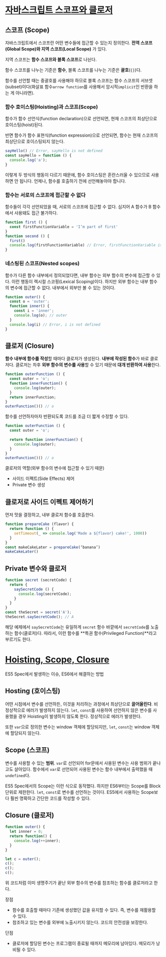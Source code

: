 # [자바스크립트 스코프와 클로저](https://medium.com/@khwsc1/%EB%B2%88%EC%97%AD-%EC%9E%90%EB%B0%94%EC%8A%A4%ED%81%AC%EB%A6%BD%ED%8A%B8-%EC%8A%A4%EC%BD%94%ED%94%84%EC%99%80-%ED%81%B4%EB%A1%9C%EC%A0%80-javascript-scope-and-closures-8d402c976d19)

## 스코프 (Scope)
자바스크립트에서 스코프란 어떤 변수들에 접근할 수 있는지 정의한다. **전역 스코프(Global Scope)와 지역 스코프(Local Scope)** 가 있다.

지역 스코프는 **함수 스코프와 블록 스코프**로 나뉜다. 

함수 스코프를 나누는 기준은 **함수**, 블록 스코프를 나누는 기준은 **괄호**(`{}`)다.

함수를 선언할 때는 중괄호를 사용해야 하므로 블록 스코프는 함수 스코프의 서브셋(subset)이다(화살표 함수`arrow function`를 사용해서 암시적`implicit`인 반환을 하는 게 아니라면).

### 함수 호이스팅(Hoisting)과 스코프(Scope)
함수가 함수 선언식(function declaration)으로 선언되면, 현재 스코프의 최상단으로 호이스팅(hoist)된다.

반면 함수가 함수 표현식(function expression)으로 선언되면, 함수는 현재 스코프의 최상단으로 호이스팅되지 않는다.

```javascript
sayHello() // Error, sayHello is not defined
const sayHello = function () {
  console.log('a');
}
```

이렇게 두 방식의 행동이 다르기 때문에, 함수 호이스팅은 혼란스러울 수 있으므로 사용하면 안 됩니다. 언제나, 함수를 호출하기 전에 선언해놓아야 합니다.

### 함수는 서로의 스코프에 접근할 수 없다
함수들이 각각 선언되었을 때, 서로의 스코프에 접근할 수 없다. 심지어 A 함수가 B 함수에서 사용돼도 접근 불가하다.

```javascript
function first () {
  const firstFunctionVariable = 'I’m part of first'
}
function second () {
  first()
  console.log(firstFunctionVariable) // Error, firstFunctionVariable is not defined => 접근할 수 없다.
}
```

### 네스팅된 스코프(Nested scopes)
함수가 다른 함수 내부에서 정의되었다면, 내부 함수는 외부 함수의 변수에 접근할 수 있다. 이런 행동이 렉시컬 스코핑(Lexical Scoping)이다. 하지만 외부 함수는 내부 함수의 변수에 접근할 수 없다. 내부에서 외부만 볼 수 있는 것이다.

```javascript
function outer() {
  const o = 'outer';
  function inner() {
    const i = 'inner';
    console.log(o); // outer
  }
  console.log(i) // Error, i is not defined
}
```

## 클로저 (Closure)
**함수 내부에 함수를 작성**할 때마다 클로저가 생성된다. **내부에 작성된 함수**가 바로 클로저다. 클로저는 차후 **외부 함수의 변수를 사용**할 수 있기 때문에 **대개 반환하여 사용**한다.

```javascript
function outerFunction () {
  const outer = 'o';
  function innerFunction() {
    console.log(outer);
  }
  return innerFunction;
}
outerFunction()() // o
```

함수를 선언하자마자 반환되도록 코드를 조금 더 짧게 수정할 수 있다.

```javascript
function outerFunction () {
  const outer = 'o';
  
  return function innerFunction() {
    console.log(outer);
  }
}
outerFunction()() // o
```

클로저의 역할(외부 함수의 변수에 접근할 수 있기 때문)
- 사이드 이펙트(Side Effects) 제어
- Private 변수 생성

## 클로저로 사이드 이펙트 제어하기

먼저 맛을 결정하고, 내부 클로저 함수를 호출한다. 

```javascript
function prepareCake (flavor) {
  return function () {
    setTimeout(_ => console.log('Made a ${flavor} cake!', 1000))
  }
}
const makeCakeLater = prepareCake(‘banana’)
makeCakeLater()
```

## Private 변수와 클로저
```javascript
function secret (secretCode) {
  return {
    saySecretCode () {
      console.log(secretCode);
    }
  }
}
const theSecret = secret('A');
theSecret.saySecretCode(); // A
```

해당 예제에서 `saySecretCode`는 유일하게 `secret` 함수 바깥에서 `secretCode`를 노출하는 함수(클로저)다. 따라서, 이런 함수를 **특권 함수(Privileged Function)**라고 부르기도 한다.

# [Hoisting, Scope, Closure](http://junil-hwang.com/blog/hoistring-scope-closure/)

ES5 Spec에서 발생하는 이슈, ES6에서 해결하는 방법

## Hosting (호이스팅)
어떤 시점에서 변수를 선언하든, 이것을 처리하는 과정에서 최상단으로 **끌어올린다**. 비정상적으로 에러가 발생하지 않는다. `let`, `const`를 사용하여 선언하지 않은 변수를 사용했을 경우 Hoisting이 발생하지 않도록 한다. 정상적으로 에러가 발생한다.

또한 `var`으로 정의한 변수는 window 객체에 할당되지만, `let`, `const`는 window 객체에 할당되지 않는다.

## Scope (스코프)
변수를 사용할 수 있는 **범위**. `var`로 선언되어 for문에서 사용된 변수는 사용 범위가 끝나고도 살아있다. 함수에서 `var`로 선언되어 사용된 변수는 함수 내부에서 출력했을 때 `undefined`다.

ES5 Spec에서의 Scope는 이런 식으로 동작했다. 하지만 ES6부터는 Scope를 Block 단위로 제한한다. `let`, `const`로 변수를 선언하는 것이다. ES5에서 사용하는 Scope보다 훨씬 명확하고 간단한 코드를 작성할 수 있다.

## Closure (클로저)
```javascript
function outer() {
  let innner = 0;
  return function() {
    console.log(++inner);
  }
}

let c = outer();
c();
c();
c();
```

위 코드처럼 이미 생명주기가 끝난 외부 함수의 변수를 참조하는 함수를 클로저라고 한다.

장점
- 함수를 호출할 때마다 기존에 생성했던 값을 유지할 수 있다. 즉, 변수를 재활용할 수 있다.
- 참조하고 있는 변수를 외부에 노출시키지 않는다. 코드의 안전성을 보장한다.

단점
- 클로저에 할당된 변수는 프로그램이 종료될 때까지 메모리에 남아있다. 메모리가 낭비될 수 있다.
